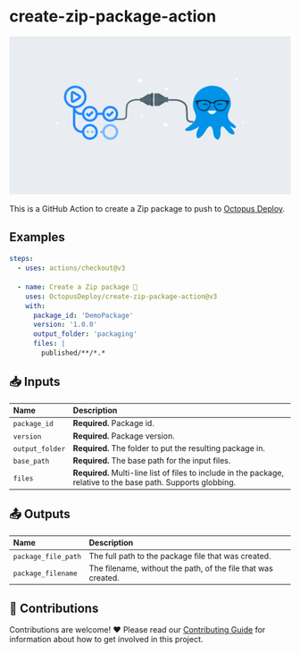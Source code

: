 # create-zip-package-action

<img alt= "" src="https://github.com/OctopusDeploy/create-zip-package-action/raw/main/assets/github-actions-octopus.png" />

This is a GitHub Action to create a Zip package to push to [Octopus Deploy](https://octopus.com/).

## Examples

```yml
steps:
  - uses: actions/checkout@v3

  - name: Create a Zip package 🐙
    uses: OctopusDeploy/create-zip-package-action@v3
    with:
      package_id: 'DemoPackage'
      version: '1.0.0'
      output_folder: 'packaging'
      files: |
        published/**/*.*
```

## 📥 Inputs

| Name            | Description                                                                                                     |
| :-------------- | :-------------------------------------------------------------------------------------------------------------- |
| `package_id`    | **Required.** Package id.                                                                                       |
| `version`       | **Required.** Package version.                                                                                  |
| `output_folder` | **Required.** The folder to put the resulting package in.                                                       |
| `base_path`     | **Required.** The base path for the input files.                                                                |
| `files`         | **Required.** Multi-line list of files to include in the package, relative to the base path. Supports globbing. |

## 📤 Outputs

| Name                | Description                                                   |
| :------------------ | :------------------------------------------------------------ |
| `package_file_path` | The full path to the package file that was created.           |
| `package_filename`  | The filename, without the path, of the file that was created. |

## 🤝 Contributions

Contributions are welcome! :heart: Please read our [Contributing Guide](CONTRIBUTING.md) for information about how to get involved in this project.
